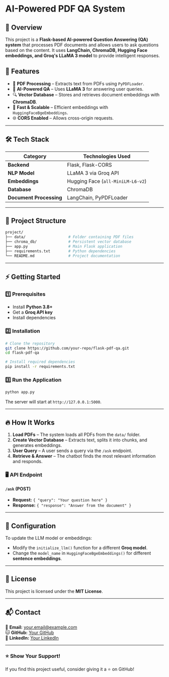 # AI-Powered PDF QA System

## 🚀 Overview
This project is a **Flask-based AI-powered Question Answering (QA) system** that processes PDF documents and allows users to ask questions based on the content. It uses **LangChain, ChromaDB, Hugging Face embeddings, and Groq's LLaMA 3 model** to provide intelligent responses.

## 🌟 Features
- 📄 **PDF Processing** – Extracts text from PDFs using `PyPDFLoader`.
- 🧠 **AI-Powered QA** – Uses **LLaMA 3** for answering user queries.
- 🔍 **Vector Database** – Stores and retrieves document embeddings with **ChromaDB**.
- 🚀 **Fast & Scalable** – Efficient embeddings with `HuggingFaceBgeEmbeddings`.
- 🌐 **CORS Enabled** – Allows cross-origin requests.

---
## 🛠️ Tech Stack
| Category        | Technologies Used |
|----------------|------------------|
| **Backend**    | Flask, Flask-CORS |
| **NLP Model**  | LLaMA 3 via Groq API |
| **Embeddings** | Hugging Face (`all-MiniLM-L6-v2`) |
| **Database**   | ChromaDB |
| **Document Processing** | LangChain, PyPDFLoader |

---
## 📂 Project Structure
```bash
project/
├── data/                   # Folder containing PDF files
├── chroma_db/              # Persistent vector database
├── app.py                  # Main Flask application
├── requirements.txt        # Python dependencies
└── README.md               # Project documentation
```

---
## ⚡ Getting Started

### 1️⃣ Prerequisites
- Install **Python 3.8+**
- Get a **Groq API key**
- Install dependencies

### 2️⃣ Installation
```bash
# Clone the repository
git clone https://github.com/your-repo/flask-pdf-qa.git
cd flask-pdf-qa

# Install required dependencies
pip install -r requirements.txt
```

### 3️⃣ Run the Application
```bash
python app.py
```
The server will start at `http://127.0.0.1:5000`.

---
## 🔥 How It Works
1. **Load PDFs** – The system loads all PDFs from the `data/` folder.
2. **Create Vector Database** – Extracts text, splits it into chunks, and generates embeddings.
3. **User Query** – A user sends a query via the `/ask` endpoint.
4. **Retrieve & Answer** – The chatbot finds the most relevant information and responds.

### 🖥️ API Endpoint
#### `/ask` (POST)
- **Request:** `{ "query": "Your question here" }`
- **Response:** `{ "response": "Answer from the document" }`

---
## 🔧 Configuration
To update the LLM model or embeddings:
- Modify the `initialize_llm()` function for a different **Groq model**.
- Change the `model_name` in `HuggingFaceBgeEmbeddings()` for different **sentence embeddings**.

---
## 📜 License
This project is licensed under the **MIT License**.

---
## 📬 Contact
📧 **Email:** your.email@example.com  
🐱 **GitHub:** [Your GitHub](https://github.com/KartikeyaNainkhwal)  
🔗 **LinkedIn:** [Your LinkedIn](https://www.linkedin.com/in/kartikeya-nainkhwal-6493402b0/)  

---
### ⭐ Show Your Support!
If you find this project useful, consider giving it a ⭐ on GitHub!

